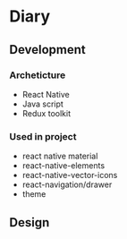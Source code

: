 # Diary


## Development
### Archeticture
  * React Native
  * Java script
  * Redux toolkit
 

### Used in project
- react native material
- react-native-elements
- react-native-vector-icons
- react-navigation/drawer
- theme 


## Design
<div style={{alignItems: "center"}}>

</div>
